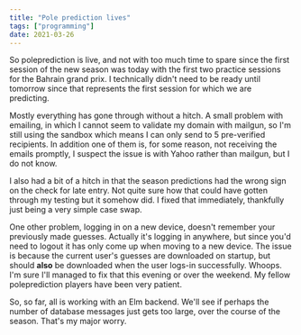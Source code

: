 ```yaml
---
title: "Pole prediction lives"
tags: ["programming"]
date: 2021-03-26
---
```


So poleprediction is live, and not with too much time to spare since the first session of the new season was today with the first two practice sessions for the Bahrain grand prix. I technically didn't need to be ready until tomorrow since that represents the first session for which we are predicting.

Mostly everything has gone through without a hitch. A small problem with emailing, in which I cannot seem to validate my domain with mailgun, so I'm still using the sandbox which means I can only send to 5 pre-verified recipients. In addition one of them is, for some reason, not receiving the emails promptly, I suspect the issue is with Yahoo rather than mailgun, but I do not know.

I also had a bit of a hitch in that the season predictions had the wrong sign on the check for late entry. Not quite sure how that could have gotten through my testing but it somehow did. I fixed that immediately, thankfully just being a very simple case swap.

One other problem, logging in on a new device, doesn't remember your previously made guesses. Actually it's logging in anywhere, but since you'd need to logout it has only come up when moving to a new device. The issue is because the current user's guesses are downloaded on startup, but should **also** be downloaded when the user logs-in successfully. Whoops. I'm sure I'll managed to fix that this evening or over the weekend. My fellow poleprediction players have been very patient.

So, so far, all is working with an Elm backend. We'll see if perhaps the number of database messages just gets too large, over the course of the season. That's my major worry.
